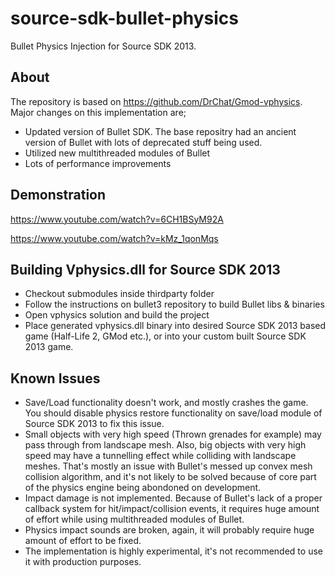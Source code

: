 # source-sdk-bullet-physics
Bullet Physics Injection for Source SDK 2013.

## About

The repository is based on https://github.com/DrChat/Gmod-vphysics. Major changes on this implementation are;

- Updated version of Bullet SDK. The base repositry had an ancient version of Bullet with lots of deprecated stuff being used.
- Utilized new multithreaded modules of Bullet
- Lots of performance improvements

## Demonstration

https://www.youtube.com/watch?v=6CH1BSyM92A

https://www.youtube.com/watch?v=kMz_1qonMqs

## Building Vphysics.dll for Source SDK 2013

- Checkout submodules inside thirdparty folder
- Follow the instructions on bullet3 repository to build Bullet libs & binaries
- Open vphysics solution and build the project
- Place generated vphysics.dll binary into desired Source SDK 2013 based game (Half-Life 2, GMod etc.), or into your custom built Source SDK 2013 game.

## Known Issues
- Save/Load functionality doesn't work, and mostly crashes the game. You should disable physics restore functionality on save/load module of Source SDK 2013 to fix this issue.
- Small objects with very high speed (Thrown grenades for example) may pass through from landscape mesh. Also, big objects with very high speed may have a tunnelling effect while colliding with landscape meshes. That's mostly an issue with Bullet's messed up convex mesh collision algorithm, and it's not likely to be solved because of core part of the physics engine being abondoned on development.
- Impact damage is not implemented. Because of Bullet's lack of a proper callback system for hit/impact/collision events, it requires huge amount of effort while using multithreaded modules of Bullet.
- Physics impact sounds are broken, again, it will probably require huge amount of effort to be fixed.
- The implementation is highly experimental, it's not recommended to use it with production purposes.
